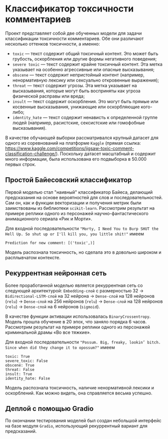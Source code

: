 # Классификатор токсичности комментариев

Проект представляет собой две обученных модели для задачи классификации 
токсичности комментариев. Обе они различают несколько оттенков токсичности, а именно: 
* ```toxic``` — текст содержит общий токсичный контент. Это может быть грубость, 
оскорбления или другие формы негативного поведения;
* ```severe toxic``` — текст содержит крайне токсичный контент. Эта метка указывает 
на особенно агрессивные или опасные высказывания; 
* ```obscene``` — текст содержит непристойный контент (например, ненормативную 
лексику или сексуально откровенные выражения);
* ```threat``` — текст содержит угрозы. Эта метка указывает на высказывания, которые 
могут быть восприняты как угроза физической расправы или вреда; 
* ```insult``` — текст содержит оскорбления. Это могут быть прямые или косвенные 
высказывания, унижающие или оскорбляющие кого-либо;
* ```identity_hate``` — текст содержит ненависть к определенной группе людей 
(например, расистские, сексистские или гомофобные высказывания).

В качестве обучающей выборки рассматривался крупный датасет для одного из соревнований 
на платформе ```Kaggle``` (прямая ссылка: https://www.kaggle.com/competitions/jigsaw-toxic-comment-classification-challenge/). 
Поскольку датасет масштабный и содержит много информации, была использована его подвыборка в 
$50.000$ первых строк.

## Простой Байесовский классификатор

Первой моделью стал "наивный" классификатор Байеса, делающий предсказания на основе вероятностей 
для слов и последовательностей. Сам он, как и функции векторизации и получения метрик были 
заимствованы из библиотеки ```scikit-learn```. Рассмотрим результат на примере реплики одного из персонажей 
научно-фантастического анимационного сериала «Рик и Морти».

Для входной последовательности ```"Morty, I Need You to Burp SHUT the Hell Up. So shut up or I'll kill you, you little shit!"``` 
имеем

    Prediction for new comment: [('toxic',)]

Модель распознала токсичность, но сделала это в довольно широком и расплывчатом контексте.

## Рекуррентная нейронная сеть

Более проработанной моделью является рекуррентная сеть со следующей архитектурой: 
```Embedding-слой``` с размерностью 32 $\rightarrow$  ```Bidirectional-LSTM-слой``` на 32 нейрона $\rightarrow$ 
```Dense-слой``` на 128 нейронов (```relu```) $\rightarrow$ ```Dense-слой``` на 256 нейронов (```relu```) $\rightarrow$ ```Dense-слой``` 
на 128 нейронов (```relu```) $\rightarrow$ ```Dense-слой``` на 6 нейронов (```sigmoid```).

В качестве функции активации 
использовалась ```BinaryCrossentropy```. Модель прошла обучение в $20$ эпох, что заняло порядка $6$ часов. 
Рассмотрим результат на примере реплики одного из персонажей криминальной драмы «Во все тяжкие».

Для входной последовательности ```"Possum. Big, freaky, lookin’ bitch. Since when did they change it to opossum?"``` 
имеем

    toxic: True
    severe_toxic: False
    obscene: True
    threat: False
    insult: True
    identity_hate: False

Модель распознала токсичность, наличие ненормативной лексики и оскорблений. Как можно видеть, она справляется весьма 
успешно.

## Деплой с помощью Gradio

По окончании тестирования моделей был создан небольшой интерфейс на базе модуля ```Gradio```, использующий рекуррентный 
вариант для предсказаний.